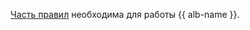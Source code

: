 [Часть правил](../../../application-load-balancer/tools/k8s-ingress-controller/security-groups.md) необходима для работы {{ alb-name }}.
